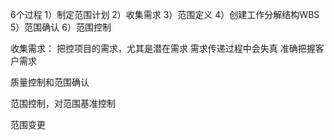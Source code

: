 6个过程
1）制定范围计划
2）收集需求
3）范围定义
4）创建工作分解结构WBS
5）范围确认
6）范围控制


收集需求：
把控项目的需求，尤其是潜在需求
需求传递过程中会失真
准确把握客户需求

质量控制和范围确认

范围控制，对范围基准控制

范围变更